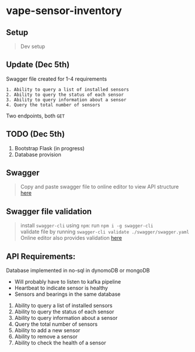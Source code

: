 # vape-sensor-inventory

## Setup
> Dev setup     

## Update (Dec 5th)

Swagger file created for 1-4 requirements       
```
1. Ability to query a list of installed sensors 
2. Ability to query the status of each sensor
3. Ability to query information about a sensor
4. Query the total number of sensors
```
Two endpoints, both `GET`

## TODO (Dec 5th)

1. Bootstrap Flask (in progress)
2. Database provision          

## Swagger

> Copy and paste swagger file to online editor to view API structure [here](https://editor.swagger.io/)

## Swagger file validation

> install `swagger-cli` using `npm`: run `npm i -g swagger-cli`         
> validate file by running `swagger-cli validate ./swagger/swagger.yaml`
> Online editor also provides validation [here](https://editor.swagger.io/)

## API Requirements:
Database implemented in no-sql in dynomoDB or mongoDB
- Will probably have to listen to kafka pipeline
- Heartbeat to indicate sensor is healthy
- Sensors and bearings in the same database

1. Ability to query a list of installed sensors 
2. Ability to query the status of each sensor
3. Ability to query information about a sensor
4. Query the total number of sensors
5. Ability to add a new sensor
6. Ability to remove a sensor
7. Ability to check the health of a sensor 
